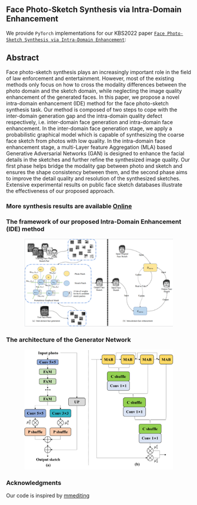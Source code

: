 ## Face Photo-Sketch Synthesis via Intra-Domain Enhancement

We provide `PyTorch` implementations for our KBS2022 paper [`Face Photo-Sketch Synthesis via Intra-Domain Enhancement`](https://ieeexplore.ieee.org/abstract/document/9845477): 

## Abstract

Face photo-sketch synthesis plays an increasingly important role in the field of law enforcement and entertainment. However, most of the existing methods only focus on how to cross the modality differences between the photo domain and the sketch domain, while neglecting the image quality enhancement of the generated faces. In this paper, we propose a novel intra-domain enhancement (IDE) method for the face photo-sketch synthesis task. Our method is composed of two steps to cope with the inter-domain generation gap and the intra-domain quality defect respectively, i.e. inter-domain face generation and intra-domain face enhancement. In the inter-domain face generation stage, we apply a probabilistic graphical model which is capable of synthesizing the coarse face sketch from photos with low quality. In the intra-domain face enhancement stage, a multi-Layer feature Aggregation (MLA) based Generative Adversarial Networks (GAN) is designed to enhance the facial details in the sketches and further refine the synthesized image quality. Our first phase helps bridge the modality gap between photo and sketch and ensures the shape consistency between them, and the second phase aims to improve the detail quality and resolution of the synthesized sketches. Extensive experimental results on public face sketch databases illustrate the effectiveness of our proposed approach.

### More synthesis results are available [Online](https://github.com/shenhaiyoualn/idesketch/tree/main/imgs/fine-sketch)

### The framework of our proposed Intra-Domain  Enhancement (IDE) method
<div align="center">
	<img src="imgs/ide.PNG" width="80%" height="10%"/>
</div>
</a>

### The architecture of the Generator Network

<div align="center">
	<img src="imgs/generator.png" width="80%" height="20%"/>
</div>
</a>


### Acknowledgments
Our code is inspired by [mmediting](https://github.com/open-mmlab/mmediting)




